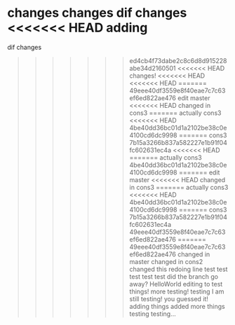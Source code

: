 changes
changes
dif changes
<<<<<<< HEAD
adding
=======
dif changes
>>>>>>> ed4cb4f73dabe2c8c6d8d915228abe34d2160501
<<<<<<< HEAD
changes!
<<<<<<< HEAD
<<<<<<< HEAD
=======
>>>>>>> 49eee40df3559e8f40eae7c7c63ef6ed822ae476
edit
master
<<<<<<< HEAD
changed in cons3
=======
actually cons3
<<<<<<< HEAD
>>>>>>> 4be40dd36bc01d1a2102be38c0e4100cd6dc9998
=======
>>>>>>> cons3
>>>>>>> 7b15a3266b837a582227e1b91f04fc602631ec4a
<<<<<<< HEAD
=======
actually cons3
>>>>>>> 4be40dd36bc01d1a2102be38c0e4100cd6dc9998
=======
edit
master
<<<<<<< HEAD
changed in cons3
=======
actually cons3
<<<<<<< HEAD
>>>>>>> 4be40dd36bc01d1a2102be38c0e4100cd6dc9998
=======
>>>>>>> cons3
>>>>>>> 7b15a3266b837a582227e1b91f04fc602631ec4a
>>>>>>> 49eee40df3559e8f40eae7c7c63ef6ed822ae476
=======
>>>>>>> 49eee40df3559e8f40eae7c7c63ef6ed822ae476
changed in master
changed in cons2
changed this
redoing line
test
test
test test test
did the branch go away?
HelloWorld
editing to test things!
more testing!
testing
I am still testing!
you guessed it!
adding things
added more things
testing testing...
